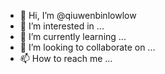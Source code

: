 - 👋 Hi, I’m @qiuwenbinlowlow
- 👀 I’m interested in ...
- 🌱 I’m currently learning ...
- 💞️ I’m looking to collaborate on ...
- 📫 How to reach me ...

<!---
qiuwenbinlowlow/qiuwenbinlowlow is a ✨ special ✨ repository because its `README.md` (this file) appears on your GitHub profile.
You can click the Preview link to take a look at your changes.
--->
